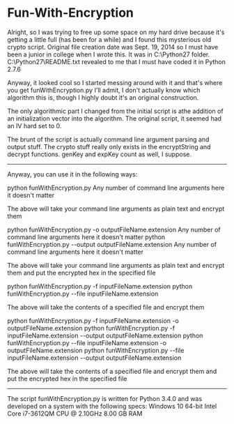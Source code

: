 # Fun-With-Encryption

Alright, so I was trying to free up some space on my hard drive because it's getting a little full (has been for a while) and I found this mysterious old crypto script. Original file creation date was Sept. 19, 2014 so I must have been a junior in college when I wrote this. It was in C:\Python27 folder. C:\Python27\README.txt revealed to me that I must have coded it in Python 2.7.6

Anyway, it looked cool so I started messing around with it and that's where you get funWithEncryption.py
I'll admit, I don't actually know which algorithm this is, though I highly doubt it's an original construction.

The only algorithmic part I changed from the initial script is athe addition of an initialization vector into the algorithm. The original script, it seemed had an IV hard set to 0.

The brunt of the script is actually command line argument parsing and output stuff. The crypto stuff really only exists in
the encryptString and decrypt functions. genKey and expKey count as well, I suppose.

----------------------------------------------------

Anyway, you can use it in the following ways:

python funWithEncryption.py Any number of command line arguments here it doesn't matter

The above will take your command line arguments as plain text and encrypt them

python funWithEncryption.py -o outputFileName.extension Any number of command line arguments here it doesn't matter
python funWithEncryption.py --output outputFileName.extension Any number of command line arguments here it doesn't matter

The above will take your command line arguments as plain text and encrypt them and put the encrypted hex in the specified file

python funWithEncryption.py -f inputFileName.extension
python funWithEncryption.py --file inputFileName.extension

The above will take the contents of a specified file and encrypt them

python funWithEncryption.py -f inputFileName.extension -o outputFileName.extension
python funWithEncryption.py -f inputFileName.extension --output outputFileName.extension
python funWithEncryption.py --file inputFileName.extension -o outputFileName.extension
python funWithEncryption.py --file inputFileName.extension --output outputFileName.extension

The above will take the contents of a specified file and encrypt them and put the encrypted hex in the specified file

----------------------------------------------------

The script funWithEncryption.py is written for Python 3.4.0 and was developed on a system with the following specs:
Windows 10 64-bit
Intel Core i7-3612QM CPU @ 2.10GHz
8.00 GB RAM
